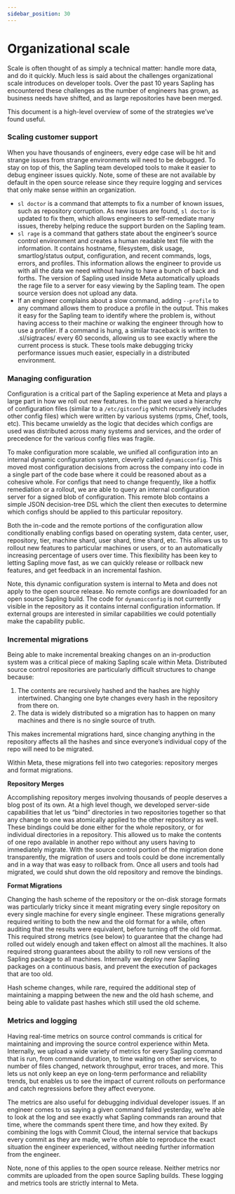 ```yaml
---
sidebar_position: 30
---
```

# Organizational scale

Scale is often thought of as simply a technical matter: handle more data, and do it quickly.  Much less is said about the challenges organizational scale introduces on developer tools.  Over the past 10 years Sapling has encountered these challenges as the number of engineers has grown, as business needs have shifted, and as large repositories have been merged.

This document is a high-level overview of some of the strategies we’ve found useful.

### Scaling customer support

When you have thousands of engineers, every edge case will be hit and strange issues from strange environments will need to be debugged.  To stay on top of this, the Sapling team developed tools to make it easier to debug engineer issues quickly. Note, some of these are not available by default in the open source release since they require logging and services that only make sense within an organization.

* `sl doctor` is a command that attempts to fix a number of known issues, such as repository corruption. As new issues are found, `sl doctor` is updated to fix them, which allows engineers to self-remediate many issues, thereby helping reduce the support burden on the Sapling team.
* `sl rage` is a command that gathers state about the engineer’s source control environment and creates a human readable text file with the information.  It contains hostname, filesystem, disk usage, smartlog/status output, configuration, and recent commands, logs, errors, and profiles.  This information allows the engineer to provide us with all the data we need without having to have a bunch of back and forths.  The version of Sapling used inside Meta automatically uploads the rage file to a server for easy viewing by the Sapling team. The open source version does not upload any data.
* If an engineer complains about a slow command, adding `--profile` to any command allows them to produce a profile in the output. This makes it easy for the Sapling team to identify where the problem is, without having access to their machine or walking the engineer through how to use a profiler.  If a command is hung, a similar traceback is written to .sl/sigtraces/ every 60 seconds, allowing us to see exactly where the current process is stuck.  These tools make debugging tricky performance issues much easier, especially in a distributed environment.

### Managing configuration

Configuration is a critical part of the Sapling experience at Meta and plays a large part in how we roll out new features.  In the past we used a hierarchy of configuration files (similar to a `/etc/gitconfig` which recursively includes other config files) which were written by various systems (rpms, Chef, tools, etc).  This became unwieldy as the logic that decides which configs are used was distributed across many systems and services, and the order of precedence for the various config files was fragile.

To make configuration more scalable, we unified all configuration into an internal dynamic configuration system, cleverly called `dynamicconfig`.  This moved most configuration decisions from across the company into code in a single part of the code base where it could be reasoned about as a cohesive whole.  For configs that need to change frequently, like a hotfix remediation or a rollout, we are able to query an internal configuration server for a signed blob of configuration. This remote blob contains a simple JSON decision-tree DSL which the client then executes to determine which configs should be applied to this particular repository.

Both the in-code and the remote portions of the configuration allow conditionally enabling configs based on operating system, data center, user, repository, tier, machine shard, user shard, time shard, etc.  This allows us to rollout new features to particular machines or users, or to an automatically increasing percentage of users over time.  This flexibility has been key to letting Sapling move fast, as we can quickly release or rollback new features, and get feedback in an incremental fashion.

Note, this dynamic configuration system is internal to Meta and does not apply to the open source release. No remote configs are downloaded for an open source Sapling build.  The code for `dynamicconfig` is not currently visible in the repository as it contains internal configuration information. If external groups are interested in similar capabilities we could potentially make the capability public.

### Incremental migrations

Being able to make incremental breaking changes on an in-production system was a critical piece of making Sapling scale within Meta. Distributed source control repositories are particularly difficult structures to change because:

1. The contents are recursively hashed and the hashes are highly intertwined. Changing one byte changes every hash in the repository from there on.
2. The data is widely distributed so a migration has to happen on many machines and there is no single source of truth.

This makes incremental migrations hard, since changing anything in the repository affects all the hashes and since everyone’s individual copy of the repo will need to be migrated.

Within Meta, these migrations fell into two categories: repository merges and format migrations.

**Repository Merges**

Accomplishing repository merges involving thousands of people deserves a blog post of its own.  At a high level though, we developed server-side capabilities that let us “bind” directories in two repositories together so that any change to one was atomically applied to the other repository as well.  These bindings could be done either for the whole repository, or for individual directories in a repository.  This allowed us to make the contents of one repo available in another repo without any users having to immediately migrate. With the source control portion of the migration done transparently, the migration of users and tools could be done incrementally and in a way that was easy to rollback from.  Once all users and tools had migrated, we could shut down the old repository and remove the bindings.

**Format Migrations**

Changing the hash scheme of the repository or the on-disk storage formats was particularly tricky since it meant migrating every single repository on every single machine for every single engineer.  These migrations generally required writing to both the new and the old format for a while, often auditing that the results were equivalent, before turning off the old format.  This required strong metrics (see below) to guarantee that the change had rolled out widely enough and taken effect on almost all the machines. It also required strong guarantees about the ability to roll new versions of the Sapling package to all machines.  Internally we deploy new Sapling packages on a continuous basis, and prevent the execution of packages that are too old.

Hash scheme changes, while rare, required the additional step of maintaining a mapping between the new and the old hash scheme, and being able to validate past hashes which still used the old scheme.

### Metrics and logging

Having real-time metrics on source control commands is critical for maintaining and improving the source control experience within Meta. Internally, we upload a wide variety of metrics for every Sapling command that is run, from command duration, to time waiting on other services, to number of files changed, network throughput, error traces, and more. This lets us not only keep an eye on long-term performance and reliability trends, but enables us to see the impact of current rollouts on performance and catch regressions before they affect everyone.

The metrics are also useful for debugging individual developer issues.  If an engineer comes to us saying a given command failed yesterday, we’re able to look at the log and see exactly what Sapling commands ran around that time, where the commands spent there time, and how they exited.  By combining the logs with Commit Cloud, the internal service that backups every commit as they are made, we’re often able to reproduce the exact situation the engineer experienced, without needing further information from the engineer.

Note, none of this applies to the open source release.  Neither metrics nor commits are uploaded from the open source Sapling builds. These logging and metrics tools are strictly internal to Meta.

